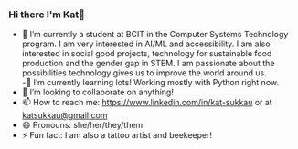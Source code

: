### Hi there I'm Kat👋



- 🔭 I’m currently a student at BCIT in the Computer Systems Technology program. I am very interested in AI/ML and accessibility. I am also interested in social good projects, technology for sustainable food production and the gender gap in STEM. I am passionate about the possibilities technology gives us to improve the world around us.  
-🌱 I’m currently learning lots! Working mostly with Python right now.  
- 👯 I’m looking to collaborate on anything!  
- 📫 How to reach me: https://www.linkedin.com/in/kat-sukkau or at katsukkau@gmail.com  
- 😄 Pronouns: she/her/they/them  
- ⚡ Fun fact: I am also a tattoo artist and beekeeper!  

